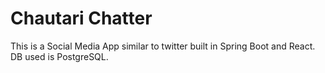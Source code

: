 # Chautari Chatter

This is a Social Media App similar to twitter built in Spring Boot and React.
DB used is PostgreSQL.

